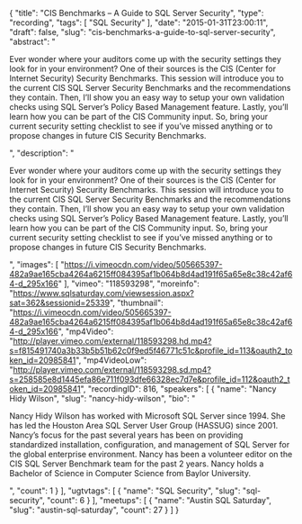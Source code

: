 {
  "title": "CIS Benchmarks – A Guide to SQL Server Security",
  "type": "recording",
  "tags": [
    "SQL Security"
  ],
  "date": "2015-01-31T23:00:11",
  "draft": false,
  "slug": "cis-benchmarks-a-guide-to-sql-server-security",
  "abstract": "<p>Ever wonder where your auditors come up with the security settings they look for in your environment? One of their sources is the CIS (Center for Internet Security) Security Benchmarks. This session will introduce you to the current CIS SQL Server Security Benchmarks and the recommendations they contain. Then, I’ll show you an easy way to setup your own validation checks using SQL Server’s Policy Based Management feature. Lastly, you’ll learn how you can be part of the CIS Community input. So, bring your current security setting checklist to see if you’ve missed anything or to propose changes in future CIS Security Benchmarks. </p>",
  "description": "<p>Ever wonder where your auditors come up with the security settings they look for in your environment? One of their sources is the CIS (Center for Internet Security) Security Benchmarks. This session will introduce you to the current CIS SQL Server Security Benchmarks and the recommendations they contain. Then, I’ll show you an easy way to setup your own validation checks using SQL Server’s Policy Based Management feature. Lastly, you’ll learn how you can be part of the CIS Community input. So, bring your current security setting checklist to see if you’ve missed anything or to propose changes in future CIS Security Benchmarks. </p>",
  "images": [
    "https://i.vimeocdn.com/video/505665397-482a9ae165cba4264a6215ff084395af1b064b8d4ad191f65a65e8c38c42af64-d_295x166"
  ],
  "vimeo": "118593298",
  "moreinfo": "https://www.sqlsaturday.com/viewsession.aspx?sat=362&sessionid=25339",
  "thumbnail": "https://i.vimeocdn.com/video/505665397-482a9ae165cba4264a6215ff084395af1b064b8d4ad191f65a65e8c38c42af64-d_295x166",
  "mp4Video": "http://player.vimeo.com/external/118593298.hd.mp4?s=f815491740a3b33b5b51b62c0f9ed5f46771c51c&profile_id=113&oauth2_token_id=20985841",
  "mp4VideoLow": "http://player.vimeo.com/external/118593298.sd.mp4?s=258585e8d1445efa86e711f093dfe66328ec7d7e&profile_id=112&oauth2_token_id=20985841",
  "recordingID": 816,
  "speakers": [
    {
      "name": "Nancy Hidy Wilson",
      "slug": "nancy-hidy-wilson",
      "bio": "<p>Nancy Hidy Wilson has worked with Microsoft SQL Server since 1994. She has led the Houston Area SQL Server User Group (HASSUG) since 2001. Nancy’s focus for the past several years has been on providing standardized installation, configuration, and management of SQL Server for the global enterprise environment. Nancy has been a volunteer editor on the CIS SQL Server Benchmark team for the past 2 years. Nancy holds a Bachelor of Science in Computer Science from Baylor University.</p>",
      "count": 1
    }
  ],
  "ugtvtags": [
    {
      "name": "SQL Security",
      "slug": "sql-security",
      "count": 6
    }
  ],
  "meetups": [
    {
      "name": "Austin SQL Saturday",
      "slug": "austin-sql-saturday",
      "count": 27
    }
  ]
}